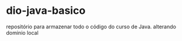 # dio-java-basico
repositório para armazenar todo o código do curso de Java.
alterando dominio local